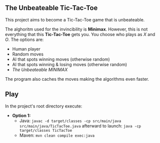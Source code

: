 ## The Unbeateable Tic-Tac-Toe

This project aims to become a Tic-Tac-Toe game that is unbeateable.

The alghoritm used for the invincibility is **Minimax**. However, this is not everything that this **Tic-Tac-Toe** gets you. You choose who plays as *X* and *O*. The options are:
* Human player
* Random moves
* AI that spots winning moves (otherwise random)
* AI that spots winning & losing moves (otherwise random)
* *The Unbeateable MINIMAX*

The program also caches the moves making the algorithms even faster.

## Play
In the project's root directory execute:
* **Option 1:**
  * Java: `javac -d target/classes -cp src/main/java src/main/java/TicTacToe.java` afterward to launch: `java -cp target/classes TicTacToe`
  * Maven: `mvn clean compile exec:java`